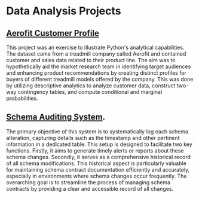 # Data Analysis Projects

## [Aerofit Customer Profile](https://github.com/Mvanhuffel/Data-Analysis-Projects/tree/main/Aerofit%20Customer%20Profile)
This project was an exercise to illustrate Python's analytical capabilities. The dataset came from a treadmill company called Aerofit and contained customer and sales data related to their product line. The aim was to hypothetically aid the market research team in identifying target audiences and enhancing product recommendations by creating distinct profiles for buyers of different treadmill models offered by the company. This was done by utilizing descriptive analytics to analyze customer data, construct two-way contingency tables, and compute conditional and marginal probabilities.

## [Schema Auditing System](https://github.com/Mvanhuffel/Data_Analysis_Projects/tree/main/Schema%20Auditing%20System).
The primary objective of this system is to systematically log each schema alteration, capturing details such as the timestamp and other pertinent information in a dedicated table. This setup is designed to facilitate two key functions. Firstly, it aims to generate timely alerts or reports about these schema changes. Secondly, it serves as a comprehensive historical record of all schema modifications. This historical aspect is particularly valuable for maintaining schema contract documentation efficiently and accurately, especially in environments where schema changes occur frequently. The overarching goal is to streamline the process of managing schema contracts by providing a clear and accessible record of all changes.
